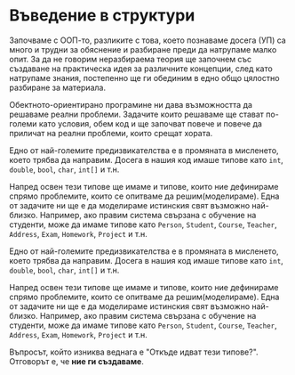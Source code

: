 # Въведение в структури

Започваме с ООП-то, разликите с това, което познаваме досега (УП) са много и трудни за обяснение и разбиране преди да натрупаме малко опит. За да не говорим неразбираема теория ще започнем със създаване на практическа идея за различните концепции, след като натрупаме знания, постепенно ще ги обединим в едно общо цялостно разбиране за материала.

Обектното-ориентирано програмине ни дава възможността да решаваме реални проблеми. Задачите които решаваме ще стават по-големи като условия, обем код и ще започват повече и повече да приличат на реални проблеми, които срещат хората.

Едно от най-големите предизвикателства е в промяната в мисленето, което трябва да направим. Досега в нашия код имаше типове като `int`, `double`, `bool`, `char`, `int[]` и т.н.

Напред освен тези типове ще имаме и типове, които ние дефинираме спрямо проблемите, които се опитваме да решим(моделираме). Една от задачите ни ще е да моделираме истинския свят възможно най-близко. Например, ако правим система свързана с обучение на студенти, може да имаме типове като `Person`, `Student`, `Course`, `Teacher`, `Address`, `Exam`, `Homework`, `Project` и т.н.

Едно от най-големите предизвикателства е в промяната в мисленето, което трябва да направим. Досега в нашия код имаше типове като `int`, `double`, `bool`, `char`, `int[]` и т.н.

Напред освен тези типове ще имаме и типове, които ние дефинираме спрямо проблемите, които се опитваме да решим(моделираме). Една от задачите ни ще е да моделираме истинския свят възможно най-близко. Например, ако правим система свързана с обучение на студенти, може да имаме типове като `Person`, `Student`, `Course`, `Teacher`, `Address`, `Exam`, `Homework`, `Project` и т.н.

Въпросът, който изниква веднага е "Откъде идват тези типове?". Отговорът е, че **ние ги създаваме**.